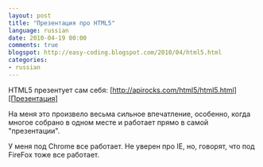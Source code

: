 ```yaml
---
layout: post
title: "Презентация про HTML5"
language: russian
date: 2010-04-19 00:00
comments: true
blogspot: http://easy-coding.blogspot.com/2010/04/html5.html
categories:
- russian
---
```

HTML5 презентует сам себя: [http://apirocks.com/html5/html5.html][Презентация]

[Презентация]: http://apirocks.com/html5/html5.html

На меня это произвело весьма сильное впечатление, особенно, когда многое собрано в одном месте и работает прямо в самой "презентации".

У меня под Chrome все работает. Не уверен про IE, но, говорят, что под FireFox тоже все работает.
